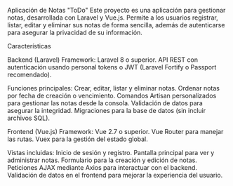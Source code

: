 Aplicación de Notas "ToDo"
Este proyecto es una aplicación para gestionar notas, desarrollada con Laravel y Vue.js. Permite a los usuarios registrar, listar, editar y eliminar sus notas de forma sencilla, además de autenticarse para asegurar la privacidad de su información.

Características

Backend (Laravel)
Framework: Laravel 8 o superior.
API REST con autenticación usando personal tokens o JWT (Laravel Fortify o Passport recomendado).

Funciones principales:
Crear, editar, listar y eliminar notas.
Ordenar notas por fecha de creación o vencimiento.
Comandos Artisan personalizados para gestionar las notas desde la consola.
Validación de datos para asegurar la integridad.
Migraciones para la base de datos (sin incluir archivos SQL).

Frontend (Vue.js)
Framework: Vue 2.7 o superior.
Vue Router para manejar las rutas.
Vuex para la gestión del estado global.

Vistas incluidas:
Inicio de sesión y registro.
Pantalla principal para ver y administrar notas.
Formulario para la creación y edición de notas.
Peticiones AJAX mediante Axios para interactuar con el backend.
Validación de datos en el frontend para mejorar la experiencia del usuario.

